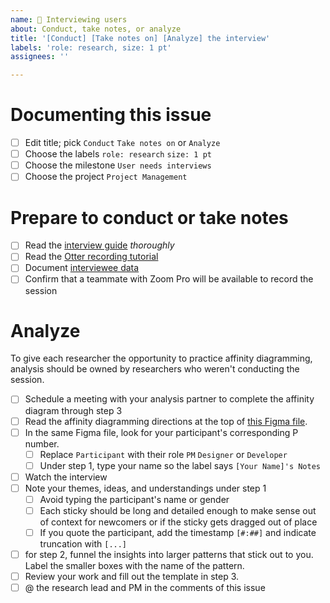 ```yaml
---
name: 🧪 Interviewing users
about: Conduct, take notes, or analyze
title: '[Conduct] [Take notes on] [Analyze] the interview'
labels: 'role: research, size: 1 pt'
assignees: ''

---
```

# Documenting this issue
- [ ] Edit title; pick `Conduct` `Take notes on` or `Analyze`
- [ ] Choose the labels `role: research` `size: 1 pt`
- [ ] Choose the milestone `User needs interviews`
- [ ] Choose the project `Project Management`

# Prepare to conduct or take notes
- [ ] Read the [interview guide](https://docs.google.com/document/d/1VYCMj7JtDFvBtrs7hQKGdC0Jelkq07HYtwtlNWb-QSw) _thoroughly_
- [ ] Read the [Otter recording tutorial](https://docs.google.com/document/d/1TLG1mmzImDCRcyLpktrTSHUb5nJB7xP4AsMNeE0PCG4)
- [ ] Document [interviewee data](https://docs.google.com/spreadsheets/d/1KEf3kw9SRUqYAVtcDTTiWmg5TcMyeWb5MLU4oHETwVk)
- [ ] Confirm that a teammate with Zoom Pro will be available to record the session

# Analyze

To give each researcher the opportunity to practice affinity diagramming, analysis should be owned by researchers who weren't conducting the session.

- [ ] Schedule a meeting with your analysis partner to complete the affinity diagram through step 3
- [ ] Read the affinity diagramming directions at the top of [this Figma file](https://www.figma.com/file/rbW89yoCha3ojI7kxaqvil/UXR-Interview-figjam?node-id=0%3A1).
- [ ] In the same Figma file, look for your participant's corresponding P number.
  - [ ] Replace `Participant` with their role `PM` `Designer` or `Developer`
  - [ ] Under step 1, type your name so the label says `[Your Name]'s Notes`
- [ ] Watch the interview
- [ ] Note your themes, ideas, and understandings under step 1
  - [ ] Avoid typing the participant's name or gender
  - [ ] Each sticky should be long and detailed enough to make sense out of context for newcomers or if the sticky gets dragged out of place
  - [ ] If you quote the participant, add the timestamp `[#:##]` and indicate truncation with `[...]`
- [ ] for step 2, funnel the insights into larger patterns that stick out to you. Label the smaller boxes with the name of the pattern.
- [ ] Review your work and fill out the template in step 3.
- [ ] @ the research lead and PM in the comments of this issue
